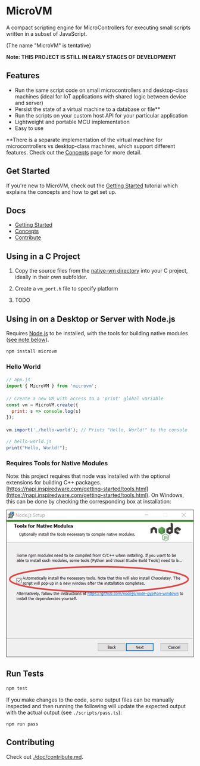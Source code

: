 # MicroVM

A compact scripting engine for MicroControllers for executing small scripts written in a subset of JavaScript.

(The name "MicroVM" is tentative)

**Note: THIS PROJECT IS STILL IN EARLY STAGES OF DEVELOPMENT**

## Features

  - Run the same script code on small microcontrollers and desktop-class machines (ideal for IoT applications with shared logic between device and server)
  - Persist the state of a virtual machine to a database or file**
  - Run the scripts on your custom host API for your particular application
  - Lightweight and portable MCU implementation
  - Easy to use

**There is a separate implementation of the virtual machine for microcontrollers vs desktop-class machines, which support different features. Check out the [Concepts](./doc/concepts.md) page for more detail.

## Get Started

If you're new to MicroVM, check out the [Getting Started](./doc/getting-started.md) tutorial which explains the concepts and how to get set up.

## Docs

  - [Getting Started](./docs/getting-started.md)
  - [Concepts](./docs/concepts.md)
  - [Contribute](./docs/contribute.md)

## Using in a C Project

  1. Copy the source files from the [native-vm directory](https://github.com/coder-mike/micro-vm/tree/master/native-vm) into your C project, ideally in their own subfolder.

  2. Create a `vm_port.h` file to specify platform

  3. TODO

## Using in on a Desktop or Server with Node.js

Requires [Node.js](https://nodejs.org/en/download/) to be installed, with the tools for building native modules ([see note below](#Requires-Tools-for-Native-Modules)).

```sh
npm install microvm
```

### Hello World

```js
// app.js
import { MicroVM } from 'microvm';

// Create a new VM with access to a 'print' global variable
const vm = MicroVM.create({
  print: s => console.log(s)
});

vm.import('./hello-world'); // Prints "Hello, World!" to the console
```

```js
// hello-world.js
print("Hello, World!");
```


### Requires Tools for Native Modules

Note: this project requires that node was installed with the optional extensions for building C++ packages. [https://napi.inspiredware.com/getting-started/tools.html](https://napi.inspiredware.com/getting-started/tools.html). On Windows, this can be done by checking the corresponding box at installation:

![./doc/images/node-install-native.png](./doc/images/node-install-native.png)


## Run Tests

```sh
npm test
```
If you make changes to the code, some output files can be manually inspected and then running the following will update the expected output with the actual output (see `./scripts/pass.ts`):

```
npm run pass
```

## Contributing

Check out [./doc/contribute.md](./doc/contribute.md).